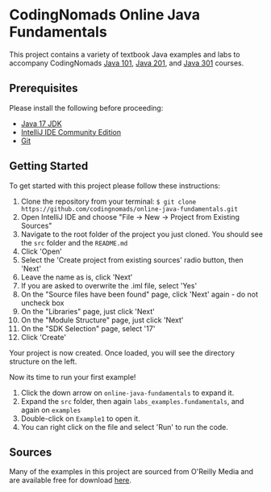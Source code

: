 #
# CodingNomads Online Java Fundamentals

This project contains a variety of textbook Java examples and labs to accompany CodingNomads [Java 101](https://codingnomads.com/course/java-programming-101), [Java 201](https://codingnomads.com/course/java-programming-201), and [Java 301](https://codingnomads.com/course/java-programming-301) courses.

## Prerequisites

Please install the following before proceeding:

- [Java 17 JDK](https://codingnomads.com/how-to-install-java)  
- [IntelliJ IDE Community Edition](https://www.jetbrains.com/idea/download)  
- [Git](https://codingnomads.com/how-to-install-git-windows-linux-mac)  

## Getting Started

To get started with this project please follow these instructions:

1. Clone the repository from your terminal:
    `$ git clone https://github.com/codingnomads/online-java-fundamentals.git`
2. Open IntelliJ IDE and choose "File -> New -> Project from Existing Sources"
3. Navigate to the root folder of the project you just cloned. You should see the `src` folder and the `README.md`
4. Click 'Open'
5. Select the 'Create project from existing sources' radio button, then 'Next'
6. Leave the name as is, click 'Next'
7. If you are asked to overwrite the .iml file, select 'Yes' 
8. On the "Source files have been found" page, click 'Next' again - do not uncheck box
9. On the "Libraries" page, just click 'Next'
10. On the "Module Structure" page, just click 'Next'
11. On the "SDK Selection" page, select '17'
12. Click 'Create'

Your project is now created. Once loaded, you will see the directory structure on the left. 

Now its time to run your first example!

1. Click the down arrow on `online-java-fundamentals` to expand it.
2. Expand the `src` folder, then again `labs_examples.fundamentals`, and again on `examples`
3. Double-click on `Example1` to open it.
4. You can right click on the file and select 'Run' to run the code.

## Sources

Many of the examples in this project are sourced from O'Reilly Media and are available free for download [here](https://www.mhprofessional.com/9781259589317-usa-java-a-beginners-guide-seventh-edition-group).
